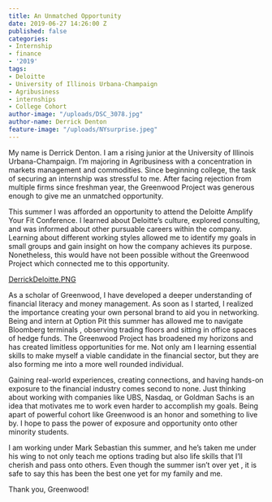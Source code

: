 ```yaml
---
title: An Unmatched Opportunity
date: 2019-06-27 14:26:00 Z
published: false
categories:
- Internship
- finance
- '2019'
tags:
- Deloitte
- University of Illinois Urbana-Champaign
- Agribusiness
- internships
- College Cohort
author-image: "/uploads/DSC_3078.jpg"
author-name: Derrick Denton
feature-image: "/uploads/NYsurprise.jpeg"
---
```


My name is Derrick Denton. I am a rising junior at the University of Illinois Urbana-Champaign. I’m majoring in Agribusiness with a concentration in markets management and commodities. Since beginning college, the task of securing an internship was stressful to me. After facing rejection from multiple firms since freshman year, the Greenwood Project was generous enough to give me an unmatched opportunity. 

This summer I was afforded an opportunity to attend the Deloitte Amplify Your Fit Conference. I learned about Deloitte’s culture, explored consulting, and was informed about other pursuable careers within the company. Learning about different working styles allowed me to identify my goals in small groups and gain insight on how the company achieves its purpose. Nonetheless, this would have not been possible without the Greenwood Project which connected me to this opportunity. 

[DerrickDeloitte.PNG](/uploads/DerrickDeloitte.PNG)

As a scholar of Greenwood, I have developed a deeper understanding of financial literacy and money management. As soon as I started, I realized the importance creating your own personal brand to aid you in networking. Being and intern at Option Pit this summer has allowed me to navigate Bloomberg terminals , observing trading floors and sitting in office spaces of hedge funds. The Greenwood Project has broadened my horizons and has created limitless opportunities for me. Not only am I learning essential skills to make myself a viable candidate in the financial sector, but they are also forming me into a more well rounded individual. 

Gaining real-world experiences, creating connections, and having hands-on exposure to the financial industry comes second to none. Just thinking about working with companies like UBS, Nasdaq, or Goldman Sachs is an idea that motivates me to work even harder to accomplish my goals. Being apart of powerful cohort like Greenwood is an honor and something to live by. I hope to pass the power of exposure and opportunity onto other minority students. 

I am working under Mark Sebastian this summer, and he’s taken me under his wing to not only teach me options trading but also life skills that I’ll cherish and pass onto others. Even though the summer isn’t over yet , it is safe to say this has been the best one yet for my family and me.

Thank you, Greenwood!